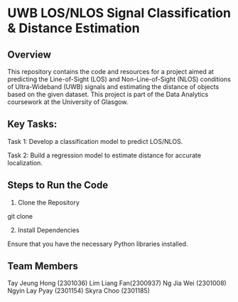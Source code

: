 # UWB LOS/NLOS Signal Classification & Distance Estimation

## Overview

This repository contains the code and resources for a project aimed at predicting the Line-of-Sight (LOS) and Non-Line-of-Sight (NLOS) conditions of Ultra-Wideband (UWB) signals and estimating the distance of objects based on the given dataset. This project is part of the Data Analytics coursework at the University of Glasgow.

## Key Tasks:

Task 1: Develop a classification model to predict LOS/NLOS.

Task 2: Build a regression model to estimate distance for accurate localization.

## Steps to Run the Code

1. Clone the Repository

git clone <repository-url>

2. Install Dependencies

Ensure that you have the necessary Python libraries installed.

## Team Members 
Tay Jeung Hong (2301036)
Lim Liang Fan(2300937)
Ng Jia Wei (2301008)
Ngyin Lay Pyay (2301154)
Skyra Choo (2301185)
